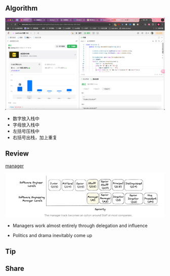 ## Algorithm

![算法](../../images/temp/sisyphus-2024-11-17-lc.png)
- 数字放入栈中
- 字母放入栈中
- 左括号压栈中
- 右括号出栈，加上重复

## Review

[manager](https://www.developing.dev/p/should-you-become-an-engineering?ref=dailydev)

![img.png](img.png)

- Managers work almost entirely through delegation and influence

- Politics and drama inevitably come up



## Tip

## Share
